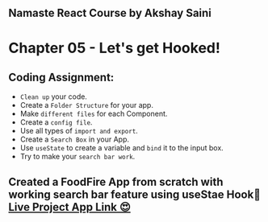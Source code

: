 ## Namaste React Course by Akshay Saini
# Chapter 05 - Let's get Hooked!


## Coding Assignment:
- `Clean up` your code.
- Create a `Folder Structure` for your app.
- Make `different files` for each Component.
- Create a `config file`.
- Use all types of `import and export`.
- Create a `Search Box` in your App.
- Use `useState` to create a variable and `bind` it to the input box.
- Try to make your `search bar work`.


## Created a FoodFire App from scratch with working search bar feature using useStae Hook🚀 [Live Project App Link 😍](https://react-js-od4y-vishals-projects-aa43a2d8.vercel.app/)

